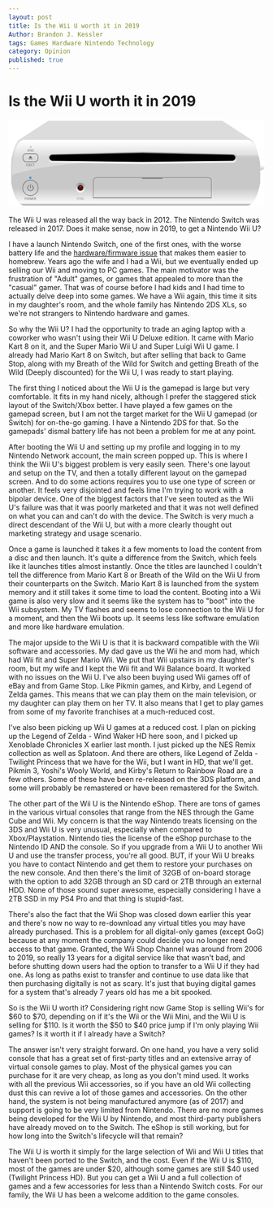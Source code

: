 ```yaml
---
layout: post
title: Is the Wii U worth it in 2019
Author: Brandon J. Kessler
tags: Games Hardware Nintendo Technology
category: Opinion
published: true
---
```


# Is the Wii U worth it in 2019
![Wii U Console](/assets/img/Wii_U_640px.png)

The Wii U was released all the way back in 2012. The Nintendo Switch was released in 2017. Does it make sense, now in 2019, to get a Nintendo Wii U?

I have a launch Nintendo Switch, one of the first ones, with the worse battery life and the [hardware/firmware issue](https://www.forbes.com/sites/jasonevangelho/2018/04/24/every-nintendo-switch-can-be-hacked-and-the-tools-just-went-public/#15b045e568e5) that makes them easier to homebrew. Years ago the wife and I had a Wii, but we eventually ended up selling our Wii and moving to PC games. The main motivator was the frustration of "Adult" games, or games that appealed to more than the "casual" gamer. That was of course before I had kids and I had time to actually delve deep into some games. We have a Wii again, this time it sits in my daughter's room, and the whole family has Nintendo 2DS XLs, so we're not strangers to Nintendo hardware and games.

<!--more-->

So why the Wii U? I had the opportunity to trade an aging laptop with a coworker who wasn't using their Wii U Deluxe edition. It came with Mario Kart 8 on it, and the Super Mario Wii U and Super Luigi Wii U game. I already had Mario Kart 8 on Switch, but after selling that back to Game Stop, along with my Breath of the Wild for Switch and getting Breath of the Wild (Deeply discounted) for the Wii U, I was ready to start playing.

The first thing I noticed about the Wii U is the gamepad is large but very comfortable. It fits in my hand nicely, although I prefer the staggered stick layout of the Switch/Xbox better. I have played a few games on the gamepad screen, but I am not the target market for the Wii U gamepad (or Switch) for on-the-go gaming. I have a Nintendo 2DS for that. So the gamepads' dismal battery life has not been a problem for me at any point.

After booting the Wii U and setting up my profile and logging in to my Nintendo Network account, the main screen popped up. This is where I think the Wii U's biggest problem is very easily seen. There's one layout and setup on the TV, and then a totally different layout on the gamepad screen. And to do some actions requires you to use one type of screen or another. It feels very disjointed and feels lime I'm trying to work with a bipolar device. One of the biggest factors that I've seen touted as the Wii U's failure was that it was poorly marketed and that it was not well defined on what you can and can't do with the device. The Switch is very much a direct descendant of the Wii U, but with a more clearly thought out marketing strategy and usage scenario.

Once a game is launched it takes it a few moments to load the content from a disc and then launch. It's quite a difference from the Switch, which feels like it launches titles almost instantly. Once the titles are launched I couldn't tell the difference from Mario Kart 8 or Breath of the Wild on the Wii U from their counterparts on the Switch. Mario Kart 8 is launched from the system memory and it still takes it some time to load the content. Booting into a Wii game is also very slow and it seems like the system has to "boot" into the Wii subsystem. My TV flashes and seems to lose connection to the Wii U for a moment, and then the Wii boots up. It seems less like software emulation and more like hardware emulation.

The major upside to the Wii U is that it is backward compatible with the Wii software and accessories. My dad gave us the Wii he and mom had, which had Wii fit and Super Mario Wii. We put that Wii upstairs in my daughter's room, but my wife and I kept the Wii fit and Wii Balance board. It worked with no issues on the Wii U. I've also been buying used Wii games off of eBay and from Game Stop. Like Pikmin games, and Kirby, and Legend of Zelda games. This means that we can play them on the main television, or my daughter can play them on her TV. It also means that I get to play games from some of my favorite franchises at a much-reduced cost.

I've also been picking up Wii U games at a reduced cost. I plan on picking up the Legend of Zelda - Wind Waker HD here soon, and I picked up Xenoblade Chronicles X earlier last month. I just picked up the NES Remix collection as well as Splatoon. And there are others, like Legend of Zelda - Twilight Princess that we have for the Wii, but I want in HD, that we'll get. Pikmin 3, Yoshi's Wooly World, and Kirby's Return to Rainbow Road are a few others. Some of these have been re-released on the 3DS platform, and some will probably be remastered or have been remastered for the Switch.

The other part of the Wii U is the Nintendo eShop. There are tons of games in the various virtual consoles that range from the NES through the Game Cube and Wii. My concern is that the way Nintendo treats licensing on the 3DS and Wii U is very unusual, especially when compared to Xbox/Playstation. Nintendo ties the license of the eShop purchase to the Nintendo ID AND the console. So if you upgrade from a Wii U to another Wii U and use the transfer process, you're all good. BUT, if your Wii U breaks you have to contact Nintendo and get them to restore your purchases on the new console. And then there's the limit of 32GB of on-board storage with the option to add 32GB through an SD card or 2TB through an external HDD. None of those sound super awesome, especially considering I have a 2TB SSD in my PS4 Pro and that thing is stupid-fast.

There's also the fact that the Wii Shop was closed down earlier this year and there's now no way to re-download any virtual titles you may have already purchased. This is a problem for all digital-only games (except GoG) because at any moment the company could decide you no longer need access to that game. Granted, the Wii Shop Channel was around from 2006 to 2019, so really 13 years for a digital service like that wasn't bad, and before shutting down users had the option to transfer to a Wii U if they had one. As long as paths exist to transfer and continue to use data like that then purchasing digitally is not as scary. It's just that buying digital games for a system that's already 7 years old has me a bit spooked.

So is the Wii U worth it? Considering right now Game Stop is selling Wii's for $60 to $70, depending on if it's the Wii or the Wii Mini, and the Wii U is selling for $110. Is it worth the $50 to $40 price jump if I'm only playing Wii games? Is it worth it if I already have a Switch?

The answer isn't very straight forward. On one hand, you have a very solid console that has a great set of first-party titles and an extensive array of virtual console games to play. Most of the physical games you can purchase for it are very cheap, as long as you don't mind used. It works with all the previous Wii accessories, so if you have an old Wii collecting dust this can revive a lot of those games and accessories. On the other hand, the system is not being manufactured anymore (as of 2017) and support is going to be very limited from Nintendo. There are no more games being developed for the Wii U by Nintendo, and most third-party publishers have already moved on to the Switch. The eShop is still working, but for how long into the Switch's lifecycle will that remain?

The Wii U is worth it simply for the large selection of Wii and Wii U titles that haven't been ported to the Switch, and the cost. Even if the Wii U is $110, most of the games are under $20, although some games are still $40 used (Twilight Princess HD). But you can get a Wii U and a full collection of games and a few accessories for less than a Nintendo Switch costs. For our family, the Wii U has been a welcome addition to the game consoles.